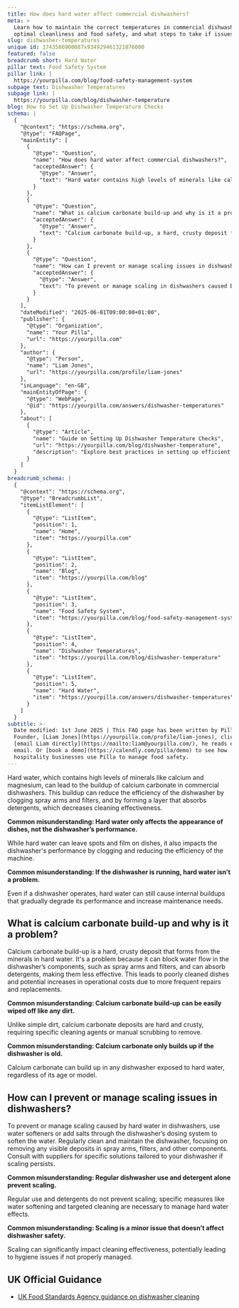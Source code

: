 ```yaml
---
title: How does hard water affect commercial dishwashers?
meta: >
  Learn how to maintain the correct temperatures in commercial dishwashers for
  optimal cleanliness and food safety, and what steps to take if issues arise.
slug: dishwasher-temperatures
unique id: 1743586900087x934929461321076000
featured: false
breadcrumb short: Hard Water
pillar text: Food Safety System
pillar link: |
  https://yourpilla.com/blog/food-safety-management-system
subpage text: Dishwasher Temperatures
subpage link: |
  https://yourpilla.com/blog/dishwasher-temperature
blog: How to Set Up Dishwasher Temperature Checks
schema: |
  {
    "@context": "https://schema.org",
    "@type": "FAQPage",
    "mainEntity": [
      {
        "@type": "Question",
        "name": "How does hard water affect commercial dishwashers?",
        "acceptedAnswer": {
          "@type": "Answer",
          "text": "Hard water contains high levels of minerals like calcium and magnesium, which contribute to the buildup of calcium carbonate in commercial dishwashers. This buildup can clog spray arms and filters, and form layers that reduce detergent effectiveness, decreasing the dishwasher's cleaning efficiency."
        }
      },
      {
        "@type": "Question",
        "name": "What is calcium carbonate build-up and why is it a problem in dishwashers?",
        "acceptedAnswer": {
          "@type": "Answer",
          "text": "Calcium carbonate build-up, a hard, crusty deposit from hard water minerals, blocks water flow in dishwasher components like spray arms and filters, and absorbs detergents. This leads to poorly cleaned dishes and increased operational costs due to more frequent repairs and replacements."
        }
      },
      {
        "@type": "Question",
        "name": "How can I prevent or manage scaling issues in dishwashers?",
        "acceptedAnswer": {
          "@type": "Answer",
          "text": "To prevent or manage scaling in dishwashers caused by hard water, use water softeners or add salt through the dishwasher's dosing system to soften the water. Regular cleaning and maintenance of the dishwasher are essential to remove any deposits in spray arms, filters, and other components."
        }
      }
    ],
    "dateModified": "2025-06-01T09:00:00+01:00",
    "publisher": {
      "@type": "Organization",
      "name": "Your Pilla",
      "url": "https://yourpilla.com"
    },
    "author": {
      "@type": "Person",
      "name": "Liam Jones",
      "url": "https://yourpilla.com/profile/liam-jones"
    },
    "inLanguage": "en-GB",
    "mainEntityOfPage": {
      "@type": "WebPage",
      "@id": "https://yourpilla.com/answers/dishwasher-temperatures"
    },
    "about": [
      {
        "@type": "Article",
        "name": "Guide on Setting Up Dishwasher Temperature Checks",
        "url": "https://yourpilla.com/blog/dishwasher-temperature",
        "description": "Explore best practices in setting up efficient dishwasher temperature checks to maintain optimal performance."
      }
    ]
  }
breadcrumb_schema: |
  {
    "@context": "https://schema.org",
    "@type": "BreadcrumbList",
    "itemListElement": [
      {
        "@type": "ListItem",
        "position": 1,
        "name": "Home",
        "item": "https://yourpilla.com"
      },
      {
        "@type": "ListItem",
        "position": 2,
        "name": "Blog",
        "item": "https://yourpilla.com/blog"
      },
      {
        "@type": "ListItem",
        "position": 3,
        "name": "Food Safety System",
        "item": "https://yourpilla.com/blog/food-safety-management-system"
      },
      {
        "@type": "ListItem",
        "position": 4,
        "name": "Dishwasher Temperatures",
        "item": "https://yourpilla.com/blog/dishwasher-temperature"
      },
      {
        "@type": "ListItem",
        "position": 5,
        "name": "Hard Water",
        "item": "https://yourpilla.com/answers/dishwasher-temperatures"
      }
    ]
  }
subtitle: >-
  Date modified: 1st June 2025 | This FAQ page has been written by Pilla
  Founder, [Liam Jones](https://yourpilla.com/profile/liam-jones), click to
  [email Liam directly](https://mailto:liam@yourpilla.com/), he reads every
  email. Or [book a demo](https://calendly.com/pilla/demo) to see how
  hospitality businesses use Pilla to manage food safety.
---
```

Hard water, which contains high levels of minerals like calcium and magnesium, can lead to the buildup of calcium carbonate in commercial dishwashers. This buildup can reduce the efficiency of the dishwasher by clogging spray arms and filters, and by forming a layer that absorbs detergents, which decreases cleaning effectiveness.

**Common misunderstanding: Hard water only affects the appearance of dishes, not the dishwasher’s performance.**

While hard water can leave spots and film on dishes, it also impacts the dishwasher's performance by clogging and reducing the efficiency of the machine.

**Common misunderstanding: If the dishwasher is running, hard water isn’t a problem.**

Even if a dishwasher operates, hard water can still cause internal buildups that gradually degrade its performance and increase maintenance needs.

## What is calcium carbonate build-up and why is it a problem?

Calcium carbonate build-up is a hard, crusty deposit that forms from the minerals in hard water. It's a problem because it can block water flow in the dishwasher’s components, such as spray arms and filters, and can absorb detergents, making them less effective. This leads to poorly cleaned dishes and potential increases in operational costs due to more frequent repairs and replacements.

**Common misunderstanding: Calcium carbonate build-up can be easily wiped off like any dirt.**

Unlike simple dirt, calcium carbonate deposits are hard and crusty, requiring specific cleaning agents or manual scrubbing to remove.

**Common misunderstanding: Calcium carbonate only builds up if the dishwasher is old.**

Calcium carbonate can build up in any dishwasher exposed to hard water, regardless of its age or model.

## How can I prevent or manage scaling issues in dishwashers?

To prevent or manage scaling caused by hard water in dishwashers, use water softeners or add salts through the dishwasher’s dosing system to soften the water. Regularly clean and maintain the dishwasher, focusing on removing any visible deposits in spray arms, filters, and other components. Consult with suppliers for specific solutions tailored to your dishwasher if scaling persists.

**Common misunderstanding: Regular dishwasher use and detergent alone prevent scaling.**

Regular use and detergents do not prevent scaling; specific measures like water softening and targeted cleaning are necessary to manage hard water effects.

**Common misunderstanding: Scaling is a minor issue that doesn’t affect dishwasher safety.**

Scaling can significantly impact cleaning effectiveness, potentially leading to hygiene issues if not properly managed.

## UK Official Guidance

-   [UK Food Standards Agency guidance on dishwasher cleaning](https://www.food.gov.uk/sites/default/files/media/document/sfbb-retailers-cleaning-03-cleaning-effectively.pdf)
